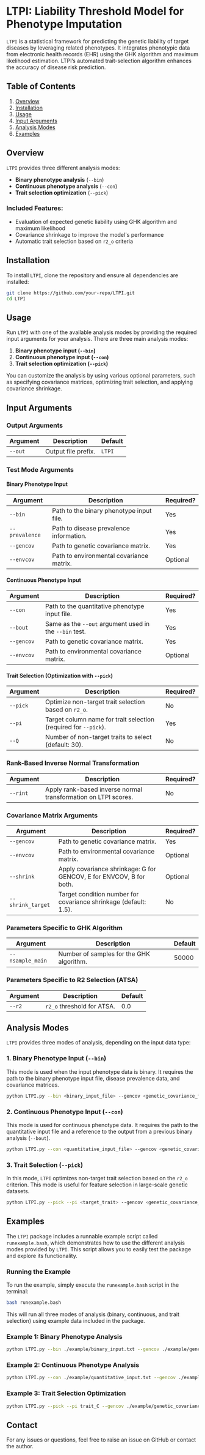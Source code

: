 # LTPI: Liability Threshold Model for Phenotype Imputation

`LTPI` is a statistical framework for predicting the genetic liability of target diseases by leveraging related phenotypes. It integrates phenotypic data from electronic health records (EHR) using the GHK algorithm and maximum likelihood estimation. LTPI’s automated trait-selection algorithm enhances the accuracy of disease risk prediction.

## Table of Contents
1. [Overview](#overview)
2. [Installation](#installation)
3. [Usage](#usage)
4. [Input Arguments](#input-arguments)
5. [Analysis Modes](#analysis-modes)
6. [Examples](#examples)

## Overview
`LTPI` provides three different analysis modes:
- **Binary phenotype analysis** (`--bin`)
- **Continuous phenotype analysis** (`--con`)
- **Trait selection optimization** (`--pick`)

### Included Features:
- Evaluation of expected genetic liability using GHK algorithm and maximum likelihood
- Covariance shrinkage to improve the model's performance
- Automatic trait selection based on `r2_o` criteria

## Installation
To install `LTPI`, clone the repository and ensure all dependencies are installed:
```bash
git clone https://github.com/your-repo/LTPI.git
cd LTPI
```

## Usage
Run `LTPI` with one of the available analysis modes by providing the required input arguments for your analysis. There are three main analysis modes:
1. **Binary phenotype input (`--bin`)**
2. **Continuous phenotype input (`--con`)**
3. **Trait selection optimization (`--pick`)**

You can customize the analysis by using various optional parameters, such as specifying covariance matrices, optimizing trait selection, and applying covariance shrinkage.

## Input Arguments
### Output Arguments
| Argument       | Description                                | Default   |
|----------------|--------------------------------------------|-----------|
| `--out`        | Output file prefix.                        | `LTPI`    |

### Test Mode Arguments
#### Binary Phenotype Input
| Argument       | Description                                             | Required?  |
|----------------|---------------------------------------------------------|------------|
| `--bin`        | Path to the binary phenotype input file.                 | Yes        |
| `--prevalence` | Path to disease prevalence information.                  | Yes        |
| `--gencov`     | Path to genetic covariance matrix.                       | Yes        |
| `--envcov`     | Path to environmental covariance matrix.                 | Optional   |

#### Continuous Phenotype Input
| Argument       | Description                                             | Required?  |
|----------------|---------------------------------------------------------|------------|
| `--con`        | Path to the quantitative phenotype input file.           | Yes        |
| `--bout`       | Same as the `--out` argument used in the `--bin` test.   | Yes        |
| `--gencov`     | Path to genetic covariance matrix.                       | Yes        |
| `--envcov`     | Path to environmental covariance matrix.                 | Optional   |

#### Trait Selection (Optimization with `--pick`)
| Argument       | Description                                               | Required?  |
|----------------|-----------------------------------------------------------|------------|
| `--pick`       | Optimize non-target trait selection based on `r2_o`.       | No         |
| `--pi`         | Target column name for trait selection (required for `--pick`). | Yes    |
| `--Q`          | Number of non-target traits to select (default: 30).       | No         |

### Rank-Based Inverse Normal Transformation
| Argument       | Description                                               | Required?  |
|----------------|-----------------------------------------------------------|------------|
| `--rint`       | Apply rank-based inverse normal transformation on LTPI scores. | No     |

### Covariance Matrix Arguments
| Argument          | Description                                                     | Required? |
|-------------------|-----------------------------------------------------------------|-----------|
| `--gencov`        | Path to genetic covariance matrix.                              | Yes       |
| `--envcov`        | Path to environmental covariance matrix.                        | Optional  |
| `--shrink`        | Apply covariance shrinkage: G for GENCOV, E for ENVCOV, B for both. | Optional  |
| `--shrink_target` | Target condition number for covariance shrinkage (default: 1.5).| No        |

### Parameters Specific to GHK Algorithm
| Argument           | Description                                       | Default |
|--------------------|---------------------------------------------------|---------|
| `--nsample_main`   | Number of samples for the GHK algorithm.          | 50000   |

### Parameters Specific to R2 Selection (ATSA)
| Argument   | Description                                    | Default |
|------------|------------------------------------------------|---------|
| `--r2`     | `r2_o` threshold for ATSA.                     | 0.0     |

## Analysis Modes
`LTPI` provides three modes of analysis, depending on the input data type:

### 1. Binary Phenotype Input (`--bin`)
This mode is used when the input phenotype data is binary. It requires the path to the binary phenotype input file, disease prevalence data, and covariance matrices.
```bash
python LTPI.py --bin <binary_input_file> --gencov <genetic_covariance_file> --prevalence <prevalence_file> --out <output_prefix>
```

### 2. Continuous Phenotype Input (`--con`)
This mode is used for continuous phenotype data. It requires the path to the quantitative input file and a reference to the output from a previous binary analysis (`--bout`).
```bash
python LTPI.py --con <quantitative_input_file> --gencov <genetic_covariance_file> --bout <binary_output_prefix> --out <output_prefix>
```

### 3. Trait Selection (`--pick`)
In this mode, `LTPI` optimizes non-target trait selection based on the `r2_o` criterion. This mode is useful for feature selection in large-scale genetic datasets.
```bash
python LTPI.py --pick --pi <target_trait> --gencov <genetic_covariance_file> --out <output_prefix>
```

## Examples

The `LTPI` package includes a runnable example script called `runexample.bash`, which demonstrates how to use the different analysis modes provided by `LTPI`. This script allows you to easily test the package and explore its functionality.

### Running the Example

To run the example, simply execute the `runexample.bash` script in the terminal:
```bash
bash runexample.bash
```

This will run all three modes of analysis (binary, continuous, and trait selection) using example data included in the package.

### Example 1: Binary Phenotype Analysis
```bash
python LTPI.py --bin ./example/binary_input.txt --gencov ./example/genetic_covariance_bin.txt --prevalence ./example/prevalence.txt --out ./results/test_bin
```

### Example 2: Continuous Phenotype Analysis
```bash
python LTPI.py --con ./example/quantitative_input.txt --gencov ./example/genetic_covariance_con.txt --bout ./results/test_bin --out ./results/test_con
```

### Example 3: Trait Selection Optimization
```bash
python LTPI.py --pick --pi trait_C --gencov ./example/genetic_covariance_con.txt --out ./results/test_pick
```

## Contact
For any issues or questions, feel free to raise an issue on GitHub or contact the author.
